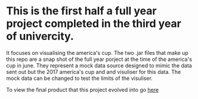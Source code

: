 # This is the first half a full year project completed in the third year of univercity.

It focuses on visualising the america's cup. The two .jar files that make up this repo 
are a snap shot of the full year porject at the time of the america's cup in june. They 
represent a mock data source designed to mimic the data sent out but the 2017 america's cup
and and visuliser for this data. The mock data can be changed to test the limits of the visuliser.

To view the final product that this project evolved into go [here](https://github.com/hwball/Americas-Cup-Game-SmoothSailing)
